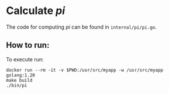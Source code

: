 # Calculate $pi$

The code for computing $pi$ can be found in `internal/pi/pi.go`.

## How to run:
To execute run:

```
docker run --rm -it -v $PWD:/usr/src/myapp -w /usr/src/myapp golang:1.20
make build
./bin/pi
```

